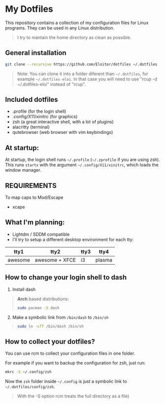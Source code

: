 # My Dotfiles

This repository contains a collection of my configuration files for Linux programs. They can be used in any Linux distribution.

>I try to mantain the home directory as clean as possible.

## General installation

```bash
git clone --recursive https://github.com/Eloitor/dotfiles ~/.dotfiles
```

> Note: You can clone it into a folder diferent than `~/.dotfiles`, for example `~/.dotfiles-eloi`. In that case you will need to use "rcup -d ~/.dotfiles-eloi" instead of "rcup".

## Included dotfiles
   - .profile (for the login shell)
   - .config/X11/xinitrc (for graphics)
   - zsh (a great interactive shell, with a lot of plugins)
   - alacritty (terminal)
   - qutebrowser (web browser with vim keybindings)

## At startup:

At startup, the login shell runs `~/.profile` (`~/.zprofile` if you are using zsh). This runs `startx` with the argument `~/.config/X11/xinitrc`, which loads the window manager.

## REQUIREMENTS
To map caps to Mod/Escape
* xcape

## What I'm planning:
* Lightdm / SDDM compatible
* I'll try to setup a different desktop environment for each tty:

tty1 | tty2 | tty3 | tty4
---|--|--|--
awesome | awesome + XFCE | i3 | plasma

## How to change your login shell to dash
1. Install dash
>**Arch** based distributions:
>```bash
>sudo pacman -S dash
>```
2.  Make a symbolic link from `/bin/dash` to `/bin/sh`
> ```bash
> sudo ln -sfT /bin/dash /bin/sh
>```

## How to collect your dotfiles?

You can use rcm to collect your configuration files in one folder.

For example if you want to backup the configuration for zsh, just run:
```bash
mkrc -S ~/.config/zsh
```

Now the `zsh` folder inside `~/.config` is just a symbolic link to `~/.dotfiles/config/zsh`.

>With the -S option rcm treats the full directory as a file)

